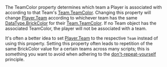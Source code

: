 The TeamColor property determines which team a Player is associated with according to that Team's [Team.TeamColor](https://developer.roblox.com/api-reference/property/Team/TeamColor). Changing this property will change [Player.Team](https://developer.roblox.com/api-reference/property/Player/Team) according to whichever team has the same [DataType.BrickColor](https://developer.roblox.com/search#stq=BrickColor) for their [Team.TeamColor](https://developer.roblox.com/api-reference/property/Team/TeamColor). If no Team object has the associated TeamColor, the player will not be associated with a team.

It's often a better idea to set [Player.Team](https://developer.roblox.com/api-reference/property/Player/Team) to the respective `Team` instead of using this property. Setting this property often leads to repetition of the same BrickColor value for a certain teams across many scripts; this is something you want to avoid when adhering to the [don't-repeat-yourself][1] principle.

[1]: https://en.wikipedia.org/wiki/Don%27t_repeat_yourself